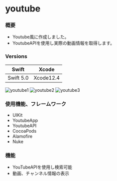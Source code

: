 # youtube


### 概要
- Youtube風に作成しました。
- YoutubeAPIを使用し実際の動画情報を取得します。

### Versions
Swift | Xcode
-|-
Swift 5.0 | Xcode12.4

![youtube1](https://user-images.githubusercontent.com/98800328/152967619-ea74642a-e159-47df-847e-62b7fb582cc9.png)
![youtube2](https://user-images.githubusercontent.com/98800328/152967647-cc5ce639-920e-4887-9551-baa6a4ef4dbf.png)
![youtube3](https://user-images.githubusercontent.com/98800328/152967656-e4761bb1-6d92-41a0-bd86-bcc0004ad1ef.png)

### 使用機能、フレームワーク
- UIKit
- YoutubeApp
- YoutubeAPI
- CocoaPods
- Alamofire
- Nuke

### 機能
- YouTubeAPIを使用し検索可能
- 動画、チャンネル情報の表示

